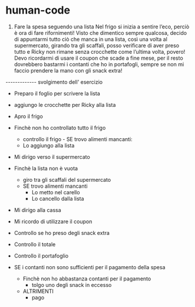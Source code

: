 # human-code
1. Fare la spesa seguendo una lista
Nel frigo si inizia a sentire l’eco, perciò è ora di fare rifornimenti!
Visto che dimentico sempre qualcosa, decido di appuntarmi tutto ciò che manca in una lista, così una volta al supermercato, girando tra gli scaffali, posso verificare di aver preso tutto e Ricky non rimane senza crocchette come l’ultima volta, povero! Devo ricordarmi di usare il coupon che scade a fine mese, per il resto dovrebbero bastarmi i contanti che ho in portafogli, sempre se non mi faccio prendere la mano con gli snack extra! 


------------- svolgimento dell' esercizio

- Preparo il foglio per scrivere la lista
- aggiungo le crocchette per Ricky alla lista
- Apro il frigo
- Finchè non ho controllato tutto il frigo 
    - controllo il frigo - SE trovo alimenti mancanti: 
    - Lo aggiungo alla lista

- Mi dirigo verso il supermercato
- Finchè la lista non è vuota 
    - giro tra gli scaffali del supermercato 
    - SE trovo alimenti mancanti 
        - Lo metto nel carello 
        - Lo cancello dalla lista

- Mi dirigo alla cassa 
- Mi ricordo di utilizzare il coupon 
- Controllo se ho preso degli snack extra 
- Controllo il totale 
- Controllo il portafoglio 
- SE i contanti non sono sufficienti per il pagamento della spesa 
    - Finchè non ho abbastanza contanti per il pagamento
        - tolgo uno degli snack in eccesso 
    - ALTRIMENTI 
        - pago